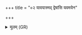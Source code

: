 +++
title = "०२ यावयास्मद् द्वेषांसि यवमयेन"

+++
<details><summary>मूलम् (GR)</summary>

यावयास्मद् द्वेषांसि  
यवमयेन हविषा ।  
यस् ते त्रित दुष्वप्न्यस्य भागः  
स त एष तं त एतं प्र हिण्मः ॥
</details>